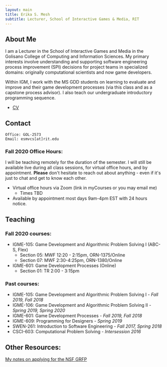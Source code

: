```yaml
---
layout: main
title: Erika S. Mesh
subtitle: Lecturer, School of Interactive Games & Media, RIT
---
```


## About Me
I am a Lecturer in the School of Interactive Games and Media in the Golisano College of Computing and Information Sciences. My primary interests involve understanding and supporting software engineering process improvement (SPI) decisions for project teams in specialized domains: originally computational scientists and now game developers.

Within IGM, I work with the MS GDD students on learning to evaluate and improve and their game development processes (via this class and as a capstone process advisor). I also teach our undergraduate introductory programming sequence.

- [CV](documents/CV.pdf)

## Contact

```
Office: GOL-2573
Email: esmvcs[at]rit.edu
```

### Fall 2020 Office Hours:
I will be teaching remotely for the duration of the semester. I will still be available live during all class sessions, for virtual office hours, and by appointment. **Please** don't hesitate to reach out about anything - even if it's just to chat and get to know each other.
- Virtual office hours via Zoom (link in myCourses or you may email me)
  - Times TBD
- Available by appointment most days 9am-4pm EST with 24 hours notice.

## Teaching
 
### Fall 2020 courses:
* IGME-105: Game Development and Algorithmic Problem Solving I (ABC-S, Flex)
    - Section 05: MWF 12:20 - 2:15pm, ORN-1375/Online
    - Section 07: MWF 2:30-4:25pm, ORN-1380/Online
* IGME-601: Game Development Processes (Online)
    - Section 01: TR 2:00 - 3:15pm

### Past courses:
* IGME-105: Game Development and Algorithmic Problem Solving I *- Fall 2019, Fall 2018*
* IGME-106: Game Development and Algorithmic Problem Solving II *- Spring 2019, Spring 2020*
* IGME-601: Game Development Processes *- Fall 2019, Fall 2018*
* IGME-609: Programming for Designers *- Spring 2019*
* SWEN-261: Introduction to Software Engineering *- Fall 2017, Spring 2018*
* CSCI-603: Computational Problem Solving *- Intersession 2016*

## Other Resources:
[My notes on applying for the NSF GRFP](documents/GRFP/GRFP.md)

